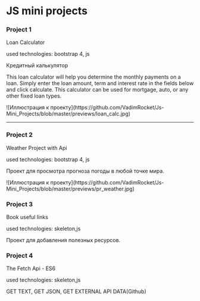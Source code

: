 <h1>JS mini projects</h1>
<h3>Project 1</h3>
<p>Loan Calculator</p>
<p>used technologies: bootstrap 4, js</p>
<p>Кредитный калькулятор</p>
<p>This loan calculator will help you determine the monthly payments on a loan. Simply enter the loan amount, term and interest rate in the fields below and click calculate. This calculator can be used for mortgage, auto, or any other fixed loan types.</p>
![Иллюстрация к проекту](https://github.com/VadimRocket/Js-Mini_Projects/blob/master/previews/loan_calc.jpg)
<hr>
<h3>Project 2</h3>
<p>Weather Project with Api</p>
<p>used technologies: bootstrap 4, js</p>
<p>Проект для просмотра прогноза погоды в любой точке мира. </p>
![Иллюстрация к проекту](https://github.com/VadimRocket/Js-Mini_Projects/blob/master/previews/pr_weather.jpg)
<h3>Project 3</h3>
<p>Book useful links</p>
<p>used technologies: skeleton,js</p>
<p>Проект для добавления полезных ресурсов. </p>
<h3>Project 4</h3>
<p>The Fetch Api - ES6</p>
<p>used technologies: skeleton,js</p>
<p> GET TEXT,  GET JSON, GET EXTERNAL API DATA(Github) </p>


